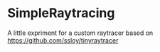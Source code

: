 # SimpleRaytracing
A little expriment for a custom raytracer based on https://github.com/ssloy/tinyraytracer  
